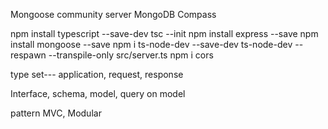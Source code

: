 Mongoose community server
MongoDB Compass

npm install typescript --save-dev
tsc --init
npm install express --save
npm install mongoose --save
npm i ts-node-dev --save-dev
ts-node-dev --respawn --transpile-only src/server.ts
npm i cors

type set---
application, request, response

Interface, schema, model, query on model

pattern MVC, Modular
